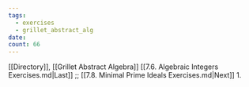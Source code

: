 ```yaml
---
tags:
  - exercises
  - grillet_abstract_alg
date:
count: 66
---
```

[[Directory]], [[Grillet Abstract Algebra]]
[[7.6. Algebraic Integers Exercises.md|Last]] ;; [[7.8. Minimal Prime Ideals Exercises.md|Next]]
1. 